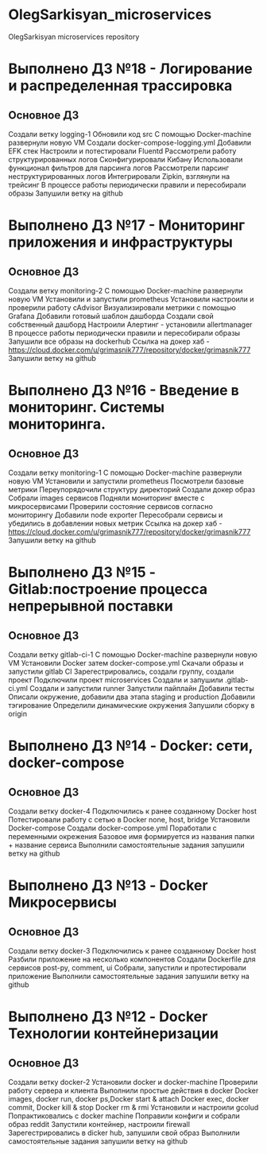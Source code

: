 # OlegSarkisyan_microservices
OlegSarkisyan microservices repository

# Выполнено ДЗ №18 - Логирование и распределенная трассировка

##  Основное ДЗ
Создали ветку logging-1
Обновили код src
С помощью Docker-machine развернули новую VM
Создали docker-compose-logging.yml
Добавили EFK стек
Настроили и потестировали Fluentd
Рассмотрели работу структурированных логов
Сконфигурировали Кибану
Использовали функционал фильтров для парсинга логов
Рассмотрели парсинг неструктурированных логов
Интегрировали Zipkin, взглянули на трейсинг
В процессе работы периодически правили и пересобирали образы
Запушили ветку на github


# Выполнено ДЗ №17 - Мониторинг приложения и инфраструктуры

##  Основное ДЗ
Создали ветку monitoring-2
С помощью Docker-machine развернули новую VM
Установили и запустили prometheus
Установили настроили и проверили работу cAdvisor
Визуализировали метрики с помощью Grafana 
Добавили готовый шаблон дашборда
Создали свой собственный дашборд
Настроили Алертинг - установили allertmanager
В процессе работы периодически правили и пересобирали образы
Запушили все образы на dockerhub
Ссылка на докер хаб - https://cloud.docker.com/u/grimasnik777/repository/docker/grimasnik777
Запушили ветку на github


# Выполнено ДЗ №16 - Введение в мониторинг. Системы мониторинга.

##  Основное ДЗ
Создали ветку monitoring-1
С помощью Docker-machine развернули новую VM
Установили и запустили prometheus
Посмотрели базовые метрики
Переупорядочили структуру директорий
Создали докер образ
Собрали images сервисов
Подняли мониторинг вместе с микросервисами
Проверили состояние сервисов согласно мониторингу
Добавили node exporter
Пересобрали сервисы и убедились в добавлении новых метрик
Ссылка на докер хаб - https://cloud.docker.com/u/grimasnik777/repository/docker/grimasnik777
Запушили ветку на github


# Выполнено ДЗ №15 - Gitlab:построение процесса непрерывной поставки 

##  Основное ДЗ
Создали ветку gitlab-ci-1
С помощью Docker-machine развернули новую VM 
Установили Docker затем docker-compose.yml
Скачали образы и запустили gitlab CI 
Зарегестрировались, создали группу, создали проект
Подключили проект microservices
Создали и запушили .gitlab-ci.yml
Создали и запустили runner
Запустили пайплайн
Добавили тесты
Описали окружение, добавили два этапа staging и production
Добавили тэгирование 
Определили динамические окружения
Запушили сборку в origin

# Выполнено ДЗ №14 - Docker: сети, docker-compose

##  Основное ДЗ
Создали ветку docker-4
Подключились к ранее созданному Docker host
Потестировали работу с сетью в Docker
none, host, bridge
Установили Docker-compose
Создали docker-compose.yml
Поработали с переменными окрeжения
Базовое имя формируется из названия папки + название сервиса
Выполнили самостоятельные задания
запушили ветку на github

# Выполнено ДЗ №13 - Docker Микросервисы

##  Основное ДЗ
Создали ветку docker-3
Подключились к ранее созданному Docker host
Разбили приложение на несколько компонентов
Создали Dockerfile для сервисов post-py, comment, ui
Собрали, запустили и протестировали приложение
Выполнили самостоятельные задания
запушили ветку на github

# Выполнено ДЗ №12 - Docker Технологии контейнеризации

##  Основное ДЗ
Создали ветку docker-2
Установили docker и docker-machine
Проверили работу сервера и клиента
Выполнили простые действия в docker
Docker images, docker run, docker ps,Docker start & attach
Docker exec, docker commit, Docker kill & stop
Docker rm & rmi
Установили и настроили gcolud
Попрактиковались с docker machine
Поправили конфиги и собрали образ reddit
Запустили контейнер, настроили firewall
Зарегестрировались в dicker hub, запушили свой образ
Выполнили самостоятельные задания
запушили ветку на github

